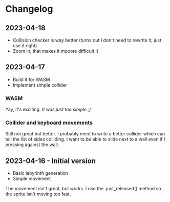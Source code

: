 # Changelog

## 2023-04-18

- Collision checker is way better (turns out I don't need to rewrite it, just use it right)
- Zoom in, that makes it mooore difficult ;)

## 2023-04-17

- Build it for WASM
- Implement simple collider

### WASM
Yay, it's exciting. *It was just too simple ;)*

### Collider and keyboard movements
Still not great but better.
I probably need to write a better collider which can tell the list of sides colliding.
I want to be able to slide next to a wall even if I pressing against the wall.

## 2023-04-16 - Initial version

- Basic labyrinth generation
- Simple movement

The movement isn't great, but works.
I use the .just_released() method so the sprite isn't moving too fast.


